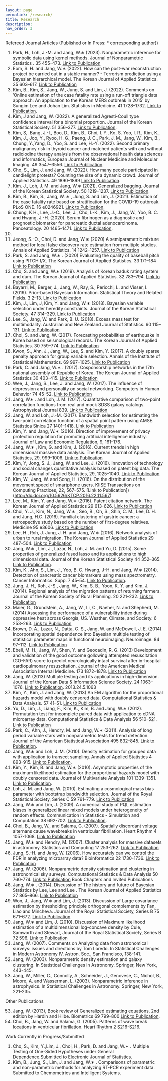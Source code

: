 ```yaml
---
layout: page
permalink: /research/
title: Research
description: 
nav_order: 3
---
```


Refereed Journal Articles (Published or In Press: * corresponding author))

1. Park, H., Loh, J.-M. and Jang, W.∗
(2023). Nonparametric inference for symbolic data using
kernel methods. Journal of Nonparametric Statistics . 35 455–473. [Link to Publication](https://doi.org/10.1080/10485252.2022.2160980)
2. Eom, S. H. and Jang, W.∗
(2022). How can the post-war reconstruction project be carried out
in a stable manner? - Terrorism prediction using a Bayesian hierarchical model. The Korean
Journal of Applied Statistics. 35 603–617. [Link to Publication](https://doi.org/10.5351/KJAS.2022.35.5.603)
3. Kim, B., Kim, S., Jang, W., Jung, S. and Lim, J. (2022). Comments on ’Online estimation
of the case fatality rate using a run-off triangle data approach: An application to the Korean
MERS outbreak in 2015’ by Sungim Lee and Johan Lim. Statistics in Medicine. 41 1728–1732.
[Link to Publication](https://onlinelibrary.wiley.com/doi/10.1002/sim.9123).
4. Kim, J and Jang, W. (2022). A generalized Agresti-Coull type confidence interval for a
binomial proportion. Journal of the Korean Statistical Society. 51 356–377. [Link to Publication](https://doi.org/10.1007/s42952-021-00143-3).
5. Kim, S,. Bang, J.-I., Boo, D., Kim, B., Choi, I. Y., Ko, S. Yoo, I. R., Kim, K., Kim, J., Joo, Y.,
Ryoo, H. G., Paeng, J. C., Park, J. M., Jang, W., Kim, B., Chung, Y.,Yang, D., Yoo, S. and
Lee, H.-Y. (2022). Second primary malignancy risk in thyroid cancer and matched patients
with and without radioiodine therapy analysis from the observational health data sciences and
informatics, European Journal of Nuclear Medicine and Molecular Imaging. 49 3547–3556.
[Link to Publication](https://link.springer.com/article/10.1007/s00259-022-05779-9).
6. Cho, S., Lim, J. and Jang, W. (2022). How many people participated in candlelight protests?
Counting the size of a dynamic crowd. Journal of Applied Statistics. 49 1890–1899 [Link to Publication](https://doi.org/10.1080/02664763.2021.1871591).
7. Kim. J., Loh, J. M. and Jang, W.∗
(2021). Generalized bagging. Journal of the Korean
Statistical Society. 50 1219–1237. [Link to Publication](https://doi.org/10.1007/s42952-021-00114-8).
8. Kim, B., Kim, S., Jang, W. ∗
, Jung, S. and Lim, J. (2021). Estimation of the case fatality
rate based on stratification for the COVID-19 outbreak. PLoS ONE. 16 e0246921. [Link to Publication](https://doi.org/10.1371/journal.pone.0246921).
9. Chung, K H., Lee, J.-C., Lee, J., Cho, I.-K., Kim, J., Jang, W., Yoo, B. C. and Hwang,
J.-H. (2020). Serum fibrinogen as a diagnostic and prognostic biomarker for pancreatic ductal
adenocarcinoma. Panceatology. 20 1465–1471. [Link to Publication](https://doi.org/10.1016/j.pan.2020.06).
010.
10. Jeong, S.-O., Choi, D. and Jang, W.∗
(2020) A semiparametric mixture method for local false
discovery rate estimation from multiple studies. Annals of Applied Statistics. 14 1242–1257.
[Link to Publication](https://doi.org/10.1214/20-AOAS1341)
11. Park, S. and Jang, W.∗
. (2020) Evaluating the quality of baseball pitch using PITCH f/X. The
Korean Journal of Applied Statistics. 33 171–184 [Link to Publication](https://doi.org/10.5351/KJAS.2020.33.2.171)
12. Cho, S. and Jang, W.∗
(2019). Analysis of Korean baduk rating system and dum. The Korean
Journal of Applied Statistics. 32 783–794. [Link to Publication](https://doi.org/10.5351/KJAS.2019.32.6.783)
13. Bayarri, M., Berger, J., Jang, W., Ray, S., Pericchi, L. and Visser, I. (2019). Prior-based
Bayesian Information. Statistical Theory and Related Fields. 3 2–13. [Link to Publication](https://doi.org/10.1080/24754269.2019.1582126)
14. Kim, J., Lim, J, Kim, Y. and Jang, W.∗
(2018). Bayesian variable selection under heredity constraints. Journal of the Korean Statistical Society. 47 314–329. [Link to Publication](https://doi.org/10.1016/j.jkss.2018.03.003)
15. Lee, S., Jang, W. and Park, B. U. (2018). Excess mass test for multimodality. Australian and
New Zealand Journal of Statistics. 60 115–131. [Link to Publication](https://doi.org/10.1111/anzs.12214)
16. Choi, S. and Jang, W. (2017). Forecasting probabilities of earthquake in Korea based on
seismological records. The Korean Journal of Applied Statistics. 30 759–774. [Link to Publication](http://dx.doi.org/10.5351/KJAS.2017.30.5.759)
17. Kwon, S., Ahn, J., Jang, W., Lee, S. and Kim, Y. (2017). A doubly sparse penalty approach
for group variable selection. Annals of the Institute of Statistical Mathematics. 69 997–1025.
[Link to Publication](http://dx.doi.org/10.1007/s10463-016-0571-z)
18. Park, C. and Jang, W.∗
. (2017). Cosponsorship networks in the 17th national assembly of
Republic of Korea. The Korean Journal of Applied Statistics 30 403–415. [Link to Publication](https://doi.org/10.5351/KJAS.2017.30.3.403)
19. Wee, J., Jang, S., Lee, J. and Jang, W. (2017). The influence of depression and personality
on social networking. Computers in Human Behavior 74 45–52. [Link to Publication](http://doi.org/10.1016/j.chb.2017.04.003)
20. Jang, W∗
. and Loh, J. M. (2017). Quantitative comparison of two-point correlation functions
from real and mock SDSS galaxy catalogs. Astrophysical Journal 839. [Link to Publication](https://doi.org/10.3847/1538-4357/aa67f5)
21. Jang, W. and Loh, J.-M. (2017). Bandwidth selection for estimating the two-point correlation
function of a spatial point pattern using AMSE. Statistica Sinica 27 1401–1418. [Link to Publication](http://dx.doi.org/10.5705/ss.202015.0426)
22. Kim, Y. and Jang, W.∗
(2016). Direction of improvement of privacy protection regulation for
promoting artificial intelligence industry. Journal of Law and Economic Regulation, 9, 161–176.
23. Jang, W.∗
, Kim, G. and Kim, J. (2016). Current trends in high dimensional massive data
analysis. The Korean Journal of Applied Statistics, 29, 999–1006. [Link to Publication](http://dx.doi.org/10.5351/KJAS.2016.29.6.999)
24. Kim, Y, Jong, S. J., Jang, W. and Lee, J. (2016). Innovation of technology and social changes
quantitative analysis based on patent big data. The Korean Journal of Applied Statistics, 29,
1025–1040. [Link to Publication](http://dx.doi.org/10.5351/KJAS.2016.29.6.1025)
25. Kim, W., Jang, W. and Song, H. (2016). On the distribution of the movement speed of
smartphone users. KIISE Transactions on Computing Practices, 22, 567–575. [Link to Publication])(http://dx.doi.org/10.5626/KTCP.2016.22.11.567)
26. Lee, M., Kim, Y. and Jang, W.∗
(2016). Patent citation network. The Korean Journal of
Applied Statistics 29 613-626. [Link to Publication](http://dx.doi.org/10.5351/KJAS.2016.29.4.613)
27. Choi, Y. J., Kim, N., Jang, W.∗
, Seo, B., Oh, S., Shin, C. M., Lee, D. H. and Jung, H.C. (2016).
Familial clustering of gastric cancer: a retrospective study based on the number of first-degree
relatives. Medicine 95 e3606. [Link to Publication](http://dx.doi.org/10.1097/MD.0000000000003606)
28. Lee, H., Roh, J. Jung, J. H. and Jang, W.∗
(2016). Network analysis of urban to rural
migration. The Korean Journal of Applied Statistics 29 487–504. [Link to Publication](http://dx.doi.org/10.5351/KJAS.2016.29.3.487)
29. Jang, W.∗
, Lim, J., Lazar, N., Loh, J. M. and Yu, D. (2015). Some properties of generalized
fused lasso and its applications to high dimensional data. Journal of the Korean Statistical
Society 44 352–365. [Link to Publication](http://dx.doi.org/10.1016/j.jkss.2014.10.002).
30. Kim, K., Ahn, S., Lim, J., Yoo, B. C. Hwang, J-H. and Jang, W.∗
(2014). Detection of
pancreatic cancer biomarkers using mass spectrometry. Cancer Informatics. Supp. 7 45–54.
[Link to Publication](http://dx.doi.org/10.4137/CIN.S16341).
31. Jung, J. H., Roh, J-S., Jang, W., Kim, S. B., Yoon, K. Y. and Kim, J. (2014). Regional
analysis of the migration patterns of returning farmers. Journal of the Korean Society of Rural
Planning. 20 221–232. [Link to Publication](http://dx.doi.org/10.7851/ksrp.2014.20.4.221)
32. Maier, G., Grundstein, A., Jang, W., Li, C., Naeher, N. and Shepherd, M. (2014) Assessing
the performance of a vulnerability index during oppressive heat across Georgia, US. Weather,
Climate, and Society. 6 253–263. [Link to Publication](http://dx.doi.org/10.1175/WCAS-D-13-00037.1)
33. Brown, D. A., Lazar, N., Datta, G. S., Jang, W. and McDowell, J. E. (2014) Incorporating
spatial dependence into Bayesian multiple testing of statistical parameter maps in functional
neuroimaging. Neuroimage. 84 97–112. [Link to Publication](http://dx.doi.org/10.1016/j.neuroimage.2013.08.024)
34. Ebell, M. H., Jang, W., Shen, Y. and Geocadin, R. G. (2013) Development and validation
of the good outcome gollowing attempted resuscitation (GO-FAR) score to predict neurologically intact survival after in-hospital cardiopulmonary resuscitation. Journal of the American Medical Association Internal Medicine. 173 1872–1878. [Link to Publication](http://dx.doi.org/10.1001/jamainternmed.2013.10037)
35. Jang, W. (2013) Multiple testing and its applications in high-dimension. Journal of the Korean Data & Information Science Society. 24 1063–1076. [Link to Publication](http://dx.doi.org/10.7465/jkdi).
2013.24.5.1063
36. Kim, Y., Kim, J. and Jang, W. (2013) An EM algorithm for the proportional hazards model
with doubly censored data. Computational Statistics & Data Analysis. 57 41–51. [Link to Publication](http://dx.doi.org/10.1016/j.csda.2012.06.001)
37. Yu, D., Lim, J., Liang, F., Kim, K., Kim, B. and Jang, W.∗
(2012). Permutation test for
incomplete paired data with application to cDNA microarray data. Computational Statistics
& Data Analysis 56 510–521. [Link to Publication](http://dx.doi.org/10.1016/j.csda.2011.08.012)
38. Park, C., Ahn, J., Hendry, M. and Jang, W.∗
(2011). Analysis of long period variable stars
with nonparametric tests for trend detection. Journal of the American Statistical Association
495 832–845. [Link to Publication](http://dx.doi.org/10.1198/jasa.2011.ap08689).
39. Jang, W.∗ and Loh, J. M. (2010). Density estimation for grouped data with application
to transect sampling. Annals of Applied Statistics 4 893–915. [Link to Publication](http://dx.doi.org/10.1214/09-AOAS307).
40. Kim, Y., Kim, B. and Jang, W.∗
(2010). Asymptotic properties of the maximum likelihood
estimation for the proportional hazards model with doubly censored data. Journal of Multivariate Analysis 101 1339–1351. [Link to Publication](http://dx.doi.org/10.1016/j.jmva.2010.01.010).
41. Loh, J. M. and Jang, W. (2010). Estimating a cosmological mass bias parameter with bootstrap bandwidth selection. Journal of the Royal Statistical Society, Series C 59 761–779.
[Link to Publication](http://dx.doi.org/10.1111/j.1467-9876.2010.00728.x)
42. Jang, W.∗ and Lim, J. (2009). A numerical study of PQL estimation biases in generalized linear mixed models under heterogeneity of random effects. Communication in Statistics - Simulation and Computation 38 692-702. [Link to Publication](http://www.informaworld.com/10.1080/03610910802627055).
43. Choi, B., Jang, W., and Salama, G. (2007). Spatially discordant voltage alternans cause
wavebreaks in ventricular fibrillation. Heart Rhythm 4 1057-1068. [Link to Publication](http://dx.doi.org/10.1016/j.hrthm.2007.03.037)
44. Jang, W.∗ and Hendry, M. (2007). Cluster analysis for massive datasets in astronomy. Statistics and Computing 17 253-262. [Link to Publication](http://dx.doi.org/10.1007/s11222-007-9027-x)
45. Jung, S.-H. and Jang, W. (2006). How accurately can we control the FDR in analyzing microarray data? Bioinformatics 22 1730-1736. [Link to Publication](http://dx.doi.org/10.1093/bioinformatics/btl161)
46. Jang, W. (2006). Nonparametric density estimation and clustering in astronomical sky surveys. Computational Statistics & Data Analysis 50 760-774. [Link to Publication](http://dx.doi.org/10.1016/j.csda.2004.10.001)
Book Chapters and Invited Publications
47. Jang, W.∗
. (2014). Discussion of The history and future of Bayesian Statistics by Lee, Lee
and Lee . The Korean Journal of Applied Statistics 27 865–866. [Link to Publication](http://dx.doi.org/10.5351/KJAS.2015.27.6.865)
48. Won, J., Jang, W.∗ and Lim, J. (2013). Discussion of Large covariance estimation by thresholding principle orthogonal complements by Fan, Liao and Mincheva. Journal of the Royal
Statistical Society, Series B 75 671–672. [Link to Publication](http://dx.doi.org/10.1111/rssb.12016)
49. Jang, W.∗ and Lim, J. (2010). Discussion of Maximum likelihood estimation of a multidimensional log-concave density by Cule, Samworth and Stewart, Journal of the Royal Statistical
Society, Series B 72 596. [Link to Publication](http://dx.doi.org/10.1111/j.1467-9868.2010.00753.x)
50. Jang, W. (2007). Comments on Analyzing data from astronomical surveys: issues and directions by Tom Loredo. In Statistical Challenges in Modern Astronomy IV. Astron. Soc., San
Francisco, 138-141.
51. Jang, W. (2003). Nonparametric density estimation and galaxy clustering. In Statistical Challenges in Astronomy. Springer, New York, 443-445.
52. Jang, W., Miller, C., Connolly, A., Schneider, J., Genovese, C., Nichol, B., Moore, A. and
Wasserman, L. (2003). Nonparametric inference in astrophysics. In Statistical Challenges in
Astronomy. Springer, New York, 221-235.


Other Publications

53. Jang, W. (2013), Book review of Generalized estimating equations, 2nd edition by Hardin
and Hilbe. Biometrics 69 799–800 [Link to Publication](http://dx.doi.org/10.1111/biom.12092).
54. Choi, B., Jang, W. and Salama, G. (2005). Patterns of wave break locations in ventricular
fibrillation. Heart Rhythm 2 S216-S216.


Work Currently in Progress/Submitted

1. Cho, S., Kim, Y.,Lim, J., Choi, H., Park, D. and Jang, W.∗
. Multiple Testing of One-Sided
Hypotheses under General Dependence.Submitted to Electronic Journal of Statistics.
2. Kim, B., Jung, S., Lim, J. and Jang, W.∗
. Comparisons of parametric and non-parametric
methods for analyzing RT-PCR experiment data. Submitted to Chemometrics and Intelligent
Systems.